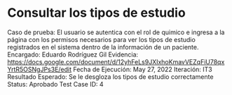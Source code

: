 # Consultar los tipos de estudio

Caso de prueba: El usuario se autentica con el rol de quimico e ingresa a la página con los permisos necesarios para ver los tipos de estudio registrados en el sistema dentro de la información de un paciente.
Encargado: Eduardo Rodríguez Gil
Evidencia: https://docs.google.com/document/d/12yhFeLs9JXIxhoKmavVEZqFiU78qxYrtR5OSNgJPs3E/edit
Fecha de Ejecución: May 27, 2022
Iteración: IT3
Resultado Esperado: Se le desgloza los tipos de estudio correctamente
Status: Aprobado
Test Case ID: 4